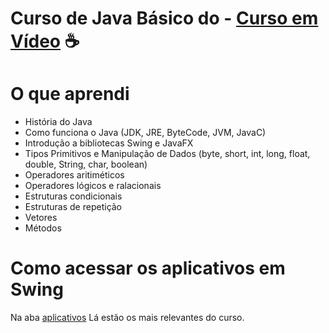 # Curso de Java Básico do - <a href="https://www.cursoemvideo.com/curso/java-basico/" target="blank_">Curso em Vídeo</a> ☕

# O que aprendi

<ul>
  <li>História do Java</li>
  <li>Como funciona o Java (JDK, JRE, ByteCode, JVM, JavaC)</li>
  <li>Introdução a bibliotecas Swing e JavaFX</li>
  <li>Tipos Primitivos e Manipulação de Dados (byte, short, int, long, float, double, String, char, boolean)</li>
  <li>Operadores aritiméticos</li>
  <li>Operadores lógicos e ralacionais</li>
  <li>Estruturas condicionais</li>
  <li>Estruturas de repetição</li>
  <li>Vetores</li>
  <li>Métodos</li>
</ul>

# Como acessar os aplicativos em Swing

Na aba <a href="https://github.com/devcarlosdaniel0/Curso-de-Java-Basico/tree/main/Aplicativos" target="blank_">aplicativos</a> Lá estão os mais relevantes do curso.
